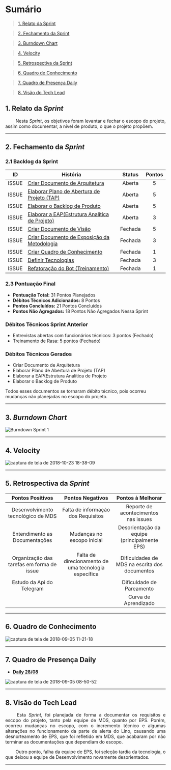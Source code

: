 # Sumário

>[1. Relato da Sprint](#1-relato-da-sprint)

>[2. Fechamento da Sprint](#2-fechamento-da-sprint)

>[3. Burndown Chart](#3-brundown-chart)

>[4. Velocity](#4-velocity)

>[5. Retrospectiva da Sprint](#5-retrospectiva-da-sprint)

>[6. Quadro de Conhecimento](#6-quadro-de-conhecimentos)

>[7. Quadro de Presença Daily](#7-quadro-de-presença-daily)

>[8. Visão do Tech Lead](#8-visão-do-tech-lead)

## 1. Relato da _Sprint_

<p align="justify">&emsp;&emsp; Nesta <i>Sprint</i>, os objetivos foram levantar e fechar o escopo do projeto, assim como documentar,  a nível de produto, o que o projeto propõem.


------------

## 2. Fechamento da _Sprint_

### 2.1 Backlog da Sprint

| ID | História | Status | Pontos |
|:--:| ------- | :----: | :----: |
| ISSUE | [Criar Documento de Arquitetura](https://github.com/fga-eps-mds/2018.2-Lino/issues/27) | Aberta | 5 |
| ISSUE | [Elaborar Plano de Abertura de Projeto (TAP)](https://github.com/fga-eps-mds/2018.2-Lino/issues/31) | Aberta | 5 |
| ISSUE | [Elaborar o Backlog de Produto](https://github.com/fga-eps-mds/2018.2-Lino/issues/32) | Aberta | 5 |
| ISSUE | [Elaborar a EAP(Estrutura Analítica de Projeto)](https://github.com/fga-eps-mds/2018.2-Lino/issues/33) | Aberta | 3 |
| ISSUE | [Criar Documento de Visão](https://github.com/fga-eps-mds/2018.2-Lino/issues/24) | Fechada | 5 |
| ISSUE | [Criar Documento de Exposição da Metodologia](https://github.com/fga-eps-mds/2018.2-Lino/issues/28) | Fechada | 3 |
| ISSUE | [Criar Quadro de Conhecimento](https://github.com/fga-eps-mds/2018.2-Lino/issues/29) | Fechada | 1 |
| ISSUE | [Definir Tecnologias](https://github.com/fga-eps-mds/2018.2-Lino/issues/30) | Fechada | 3 |
| ISSUE | [Refatoração do Bot (Treinamento)](https://github.com/fga-eps-mds/2018.2-Lino/issues/36) | Fechada | 1 |

### 2.3 Pontuação Final

* __Pontuação Total:__ 31 Pontos Planejados
* __Débitos Técnicos Adicionados:__ 8 Pontos 
* __Pontos Concluídos:__ 21 Pontos Concluídos
* __Pontos Não Agregados:__ 18 Pontos Não Agregados Nessa Sprint

### Débitos Técnicos Sprint Anterior

* Entrevistas abertas com funcionários técnicos: 3 pontos (Fechado)
* Treinamento de Rasa: 5 pontos (Fechado)

### Débitos Técnicos Gerados

* Criar Documento de Arquitetura
* Elaborar Plano de Abertura de Projeto (TAP)
* Elaborar a EAP(Estrutura Analítica de Projeto
* Elaborar o Backlog de Produto

Todos esses documentos se tornaram débito técnico, pois ocorreu mudanças não planejadas no escopo do projeto.

------------

## 3. _Burndown Chart_

![Burndown Sprint 1](https://user-images.githubusercontent.com/18364727/45058917-7fb20900-b070-11e8-8052-39613a013aa8.png)

------------

## 4. Velocity

![captura de tela de 2018-10-23 18-38-09](https://user-images.githubusercontent.com/18364727/47392486-29b62500-d6f3-11e8-8244-45cfe9f7832d.png)

------------

## 5. Retrospectiva da _Sprint_

| Pontos Positivos | Pontos Negativos | Pontos à Melhorar |
| :--------------: | :--------------: | :----------------: |
| Desenvolvimento tecnológico de MDS  |  Falta de informação dos Requisitos  |  Reporte de acontecimentos nas issues  |
| Entendimento as Documentações  |  Mudanças no escopo inicial |  Desorientação da equipe (principalmente EPS)  |
| Organização das tarefas em forma de issue |  Falta de direcionamento de uma tecnologia específica  |  Dificuldades de MDS na escrita dos documentos  |
| Estudo da Api do Telegram || Dificuldade de Pareamento|
||| Curva de Aprendizado |


------------

## 6. Quadro de Conhecimento

![captura de tela de 2018-09-05 11-21-18](https://user-images.githubusercontent.com/18364727/45099539-e6313880-b0fd-11e8-9b58-e298d4a09a01.png)


------------

## 7. Quadro de Presença Daily

* [**Daily 28/08**](https://github.com/fga-eps-mds/2018.2-Lino/issues/34#issuecomment-416420789)

![captura de tela de 2018-09-05 08-50-52](https://user-images.githubusercontent.com/18364727/45091524-1b7f5b80-b0e9-11e8-8cf1-b63df9a85175.png)


------------
## 8. Visão do Tech Lead

<p align="justify">&emsp;&emsp; Esta <i>Sprint</i>, foi planejada de forma a documentar os requisitos e escopo do projeto, tanto pela equipe de MDS, quanto por EPS. Porém, ocorreu mudanças no escopo, com o incremento técnico e algumas alterações no funcionamento da parte de alerta do Lino, causando uma desnorteamento de EPS, que foi refletido em MDS, que acabaram por não terminar as documentações que dependiam do escopo.</p>
<p align="justify">&emsp;&emsp; Outro ponto, falha da equipe de EPS, foi seleção tardia da tecnologia, o que deixou a equipe de Desenvolvimento novamente desorientados.</p>

------------
